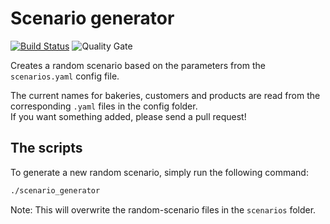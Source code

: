 # Scenario generator
[![Build Status](https://travis-ci.org/HBRS-MAAS/scenario-generator.svg?branch=master)](https://travis-ci.org/HBRS-MAAS/scenario-generator)
![Quality Gate](https://sonarcloud.io/api/project_badges/measure?project=scenario_generator&metric=alert_status)


Creates a random scenario based on the parameters from the `scenarios.yaml` config file.

The current names for bakeries, customers and products are read from the corresponding `.yaml` files in the config folder.  
If you want something added, please send a pull request!

## The scripts
To generate a new random scenario, simply run the following command:

```bash
./scenario_generator
```

Note: This will overwrite the random-scenario files in the `scenarios` folder.
